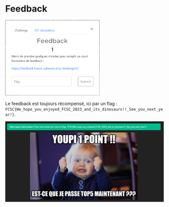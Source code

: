 # Feedback

<img alt="énoncé du challenge" src="énoncé.png" width=300>

Le feedback est toujours récompensé, ici par un flag : `FCSC{We_hope_you_enjoyed_FCSC_2023_and_its_dinosaurs!!_See_you_next_year!}`.

![Sondage de fin](Sondage.png)

